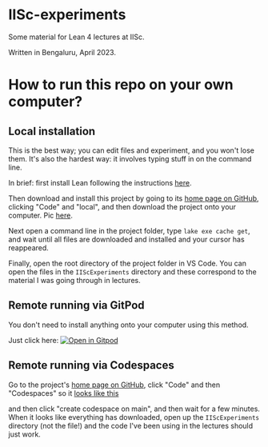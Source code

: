 # IISc-experiments

Some material for Lean 4 lectures at IISc.

Written in Bengaluru, April 2023.

# How to run this repo on your own computer?

## Local installation

This is the best way; you can edit files and experiment, and you won't lose them.
It's also the hardest way: it involves typing stuff in on the command line. 

In brief: first install Lean following the instructions [here](https://leanprover.github.io/lean4/doc/quickstart.html).

Then download and install this project by going to its [home page on GitHub](https://github.com/kbuzzard/IISc-experiments),
clicking "Code" and "local", and then download the project onto your computer. Pic [here](png/codelocal.png).

Next open a command line in the project folder, type `lake exe cache get`, and wait until all files are downloaded and installed and your cursor has reappeared.

Finally, open the root directory of the project folder in VS Code. You can open the files in the `IIScExperiments` directory and these correspond to the material I was going through in lectures.

## Remote running via GitPod

You don't need to install anything onto your computer using this method.

Just click here: [![Open in Gitpod](https://gitpod.io/button/open-in-gitpod.svg)](https://gitpod.io/#https://github.com/kbuzzard/IISc-experiments)

## Remote running via Codespaces

Go to the project's [home page on GitHub](https://github.com/kbuzzard/IISc-experiments),
click "Code" and then "Codespaces" so it [looks like this](png/codespaces.png)

and then click "create codespace on main", and then wait for a few minutes. When it looks like everything has downloaded, open up the `IIScExperiments` directory (not the file!) and the code I've been using in the lectures should just work.

